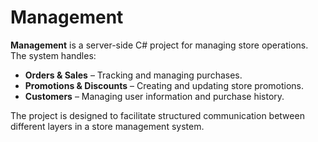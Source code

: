 # Management

 **Management** is a server-side C# project for managing store operations. The system handles:

-  **Orders & Sales** – Tracking and managing purchases.
-  **Promotions & Discounts** – Creating and updating store promotions.
-  **Customers** – Managing user information and purchase history.

The project is designed to facilitate structured communication between different layers in a store management system.

